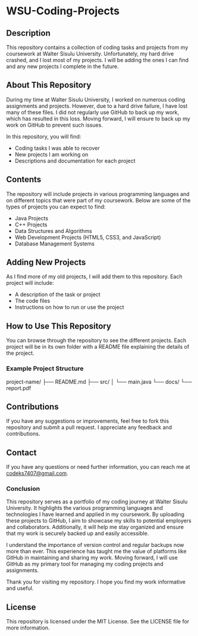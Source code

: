 # WSU-Coding-Projects

## Description
This repository contains a collection of coding tasks and projects from my coursework at Walter Sisulu University. Unfortunately, my hard drive crashed, and I lost most of my projects. I will be adding the ones I can find and any new projects I complete in the future.

## About This Repository
During my time at Walter Sisulu University, I worked on numerous coding assignments and projects. However, due to a hard drive failure, I have lost many of these files. I did not regularly use GitHub to back up my work, which has resulted in this loss. Moving forward, I will ensure to back up my work on GitHub to prevent such issues.

In this repository, you will find:
- Coding tasks I was able to recover
- New projects I am working on
- Descriptions and documentation for each project

## Contents
The repository will include projects in various programming languages and on different topics that were part of my coursework. Below are some of the types of projects you can expect to find:
- Java Projects
- C++ Projects
- Data Structures and Algorithms
- Web Development Projects (HTML5, CSS3, and JavaScript)
- Database Management Systems

## Adding New Projects
As I find more of my old projects, I will add them to this repository. Each project will include:
- A description of the task or project
- The code files
- Instructions on how to run or use the project

## How to Use This Repository
You can browse through the repository to see the different projects. Each project will be in its own folder with a README file explaining the details of the project.

### Example Project Structure
project-name/
├── README.md
├── src/
│ └── main.java
└── docs/
└── report.pdf

## Contributions
If you have any suggestions or improvements, feel free to fork this repository and submit a pull request. I appreciate any feedback and contributions.

## Contact
If you have any questions or need further information, you can reach me at codeks7407@gmail.com.

### Conclusion
This repository serves as a portfolio of my coding journey at Walter Sisulu University. It highlights the various programming languages and technologies I have learned and applied in my coursework. By uploading these projects to GitHub, I aim to showcase my skills to potential employers and collaborators. Additionally, it will help me stay organized and ensure that my work is securely backed up and easily accessible.

I understand the importance of version control and regular backups now more than ever. This experience has taught me the value of platforms like GitHub in maintaining and sharing my work. Moving forward, I will use GitHub as my primary tool for managing my coding projects and assignments.

Thank you for visiting my repository. I hope you find my work informative and useful.

## License
This repository is licensed under the MIT License. See the LICENSE file for more information.
